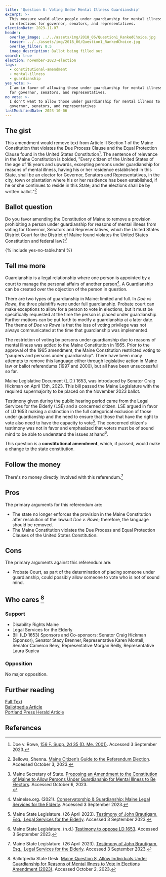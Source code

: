 ```yaml
---
title: 'Question 8: Voting Under Mental Illness Guardianship'
excerpt: >-
  This measure would allow people under guardianship for mental illness to vote
  in elections for governor, senators, and representatives.
electionDate: 2023-11-07
header:
  overlay_image: ../../assets/img/2018_06/Question1_RankedChoice.jpg
  teaser: ../../assets/img/2018_06/Question1_RankedChoice.jpg
  overlay_filter: 0.5
  image_description: Ballot being filled out
search: true
election: november-2023-election
tags:
  - constitutional-amendment
  - mental-illness
  - guardianship
yes_vote: >-
  I am in favor of allowing those under guardianship for mental illness to vote
  for governor, senators, and representatives.
no_vote: >-
  I don't want to allow those under guardianship for mental illness to vote for
  governor, senators, and representatives
lastModifiedDate: 2023-10-06
---
```


## The gist

This amendment would remove text from Article II Section 1 of the Maine Constitution that violates the Due Process Clause and the Equal Protection Clause found in the United States Constitution[^1]. The sentence of relevance in the Maine Constitution is bolded, "Every citizen of the United States of the age of 18 years and upwards, excepting persons under guardianship for reasons of mental illness, having his or her residence established in this State, shall be an elector for Governor, Senators and Representatives, in the city, town or plantation where his or her residence has been established, if he or she continues to reside in this State; and the elections shall be by written ballot."[^5]

## Ballot question

Do you favor amending the Constitution of Maine to remove a provision prohibiting a person under guardianship for reasons of mental illness from voting for Governor, Senators and Representatives, which the United States District Court for the District of Maine found violates the United States Constitution and federal law?[^8]

{% include yes-no-table.html %}

## Tell me more

Guardianship is a legal relationship where one person is appointed by a court to manage the personal affairs of another person[^2]. A Guardianship can be created over the objection of the person in question.

There are two types of guardianship in Maine: limited and full. In _Doe vs Rowe_, the three plaintiffs were under full guardianship. Probate court can make exceptions to allow for a person to vote in elections, but it must be specifically requested at the time the person is placed under guardianship. Further motions can be put forth to modify a guardianship at a later date. The theme of _Doe vs Rowe_ is that the loss of voting privilege was not always communicated at the time that guardianship was implemented.

The restriction of voting by persons under guardianship due to reasons of mental illness was added to the Maine Constitution in 1965. Prior to the approval of the 1965 amendment, the Maine Constitution restricted voting to "paupers and persons under guardianship". There have been many attempts to remove this language either through legislative action in Maine law or ballot referendums (1997 and 2000), but all have been unsuccessful so far.

Maine Legislative Document (L.D.) 1653, was introduced by Senator Craig Hickman on April 13th, 2023. This bill passed the Maine Legislature with the required supermajority to be placed on the November 2023 ballot.

Testimony given during the public hearing period came from the Legal Services for the Elderly (LSE) and a concerned citizen. LSE argued in favor of LD 1653 making a distinction in the full categorical exclusion of those under guardianship and the need to ensure that those that have the right to vote also need to have the capacity to vote[^3]. The concerned citizen's testimony was not in favor and emphasized that voters must be of sound mind to be able to understand the issues at hand[^4].

This question is a **constitutional amendment**, which, if passed, would make a change to the state constitution.

## Follow the money

There's no money directly involved with this referendum.[^3]

## Pros

The primary arguments for this referendum are:

- The state no longer enforces the provision in the Maine Constitution after resolution of the lawsuit _Doe v. Rowe_; therefore, the language should be removed.
- The Maine Constitution violates the Due Process and Equal Protection Clauses of the United States Constitution.

## Cons

The primary arguments against this referendum are:

- Probate Court, as part of the determination of placing someone under guardianship, could possibly allow someone to vote who is not of sound mind.

## Who cares [^6]

### Support

- Disability Rights Maine
- Legal Services for the Elderly
- Bill (LD 1653) Sponsors and Co-sponsors: Senator Craig Hickman (Sponsor), Senator Stacy Brenner, Representative Karen Montell, Senator Cameron Reny, Representative Morgan Reilly, Representative Laura Supica

### Opposition

No major opposition.

## Further reading

[Full Text](https://legislature.maine.gov/bills/getPDF.asp?paper=SP0658&item=3&snum=131)<br>
[Ballotpedia Article](<https://ballotpedia.org/Maine_Question_8,_Allow_Individuals_Under_Guardianship_for_Reasons_of_Mental_Illness_to_Vote_in_Elections_Amendment_(2023)>)<br>
[Portland Press Herald Article](https://www.pressherald.com/2023/10/06/questions-5-through-8-what-you-need-to-know-about-the-proposed-constitutional-amendments/)

## References

[^1]: Doe v. Rowe, [156 F. Supp. 2d 35 (D. Me. 2001)](https://casetext.com/case/doe-v-rowe). Accessed 3 September 2023.

[^2]: Mainelse.org. (2021). [Conservatorship & Guardianship: Maine Legal Services for the Elderly](https://mainelse.org/handbook/planning-future/conservatorship-guardianship#:~:text=Yes%2C%20in%20Maine%20there%20are,all%20areas%20of%20your%20life). Accessed 3 September 2023.

[^3]: Maine State Legislature. (26 April 2023). [Testimony of John Brautigam, Esq., Legal Services for the Elderly](https://legislature.maine.gov/bills/getTestimonyDoc.asp?id=172973). Accessed 3 September 2023.

[^4]: Maine State Legislature. (n.d.) [Testimony to oppose LD 1653](https://legislature.maine.gov/bills/getTestimonyDoc.asp?id=10018790). Accessed 3 September 2023.

[^5]: Bellows, Shenna. [Maine Citizen’s Guide to the Referendum Election](https://www.maine.gov/sos/cec/elec/upcoming/pdf/citizensguide23.pdf). Accessed October 3, 2023.

[^6]: Ballotpedia State Desk. [Maine Question 8, Allow Individuals Under Guardianship for Reasons of Mental Illness to Vote in Elections Amendment (2023)](<https://ballotpedia.org/Maine_Question_8_Allow_Individuals_Under_Guardianship_for_Reasons_of_Mental_Illness_to_Vote_in_Elections_Amendment_(2023)>). Accessed October 2, 2023.

[^8]: Maine Secretary of State. [Proposing an Amendment to the Constitution of Maine to Allow Persons Under Guardianship for Mental Illness to Be Electors](https://legislature.maine.gov/bills/getPDF.asp?paper=SP0658&item=3&snum=131). Accessed October 6, 2023.<br>
